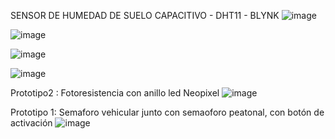 
SENSOR DE HUMEDAD DE SUELO CAPACITIVO - DHT11 - BLYNK
![image](https://user-images.githubusercontent.com/39937850/187279557-a36f2ccd-dfd0-4467-a74a-c75c8038ef29.png)


![image](https://user-images.githubusercontent.com/39937850/183481893-5ff424b7-af74-4f13-b5a9-88e7dd125045.png)




![image](https://user-images.githubusercontent.com/39937850/182253938-d01e82cc-fd53-4779-8c3f-b365b20974f2.png)




![image](https://user-images.githubusercontent.com/39937850/180884398-1a04fefd-f12e-4ffd-989f-3ebe44c6079f.png)





Prototipo2 : Fotoresistencia con anillo led Neopixel
![image](https://user-images.githubusercontent.com/39937850/180133779-895e5269-ef30-4a5d-95be-47807729d657.png)


Prototipo 1: Semaforo vehicular junto con semaoforo peatonal, con botón de activación
![image](https://user-images.githubusercontent.com/39937850/178195684-2100e4a1-ceeb-472c-bcf5-c085e1dba9ab.png)
